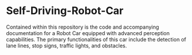 # Self-Driving-Robot-Car
Contained within this repository is the code and accompanying documentation for a Robot Car equipped with advanced perception capabilities. The primary functionalities of this car include the detection of lane lines, stop signs, traffic lights, and obstacles.

